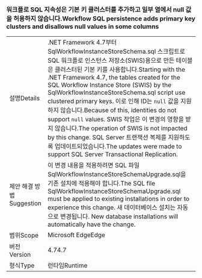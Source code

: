 ### <a name="workflow-sql-persistence-adds-primary-key-clusters-and-disallows-null-values-in-some-columns"></a><span data-ttu-id="3aad5-101">워크플로 SQL 지속성은 기본 키 클러스터를 추가하고 일부 열에서 null 값을 허용하지 않습니다.</span><span class="sxs-lookup"><span data-stu-id="3aad5-101">Workflow SQL persistence adds primary key clusters and disallows null values in some columns</span></span>

|   |   |
|---|---|
|<span data-ttu-id="3aad5-102">설명</span><span class="sxs-lookup"><span data-stu-id="3aad5-102">Details</span></span>|<span data-ttu-id="3aad5-103">.NET Framework 4.7부터 SqlWorkflowInstanceStoreSchema.sql 스크립트로 SQL 워크플로 인스턴스 저장소(SWIS)용으로 만든 테이블은 클러스터된 기본 키를 사용합니다.</span><span class="sxs-lookup"><span data-stu-id="3aad5-103">Starting with the .NET Framework 4.7, the tables created for the SQL Workflow Instance Store (SWIS) by the SqlWorkflowInstanceStoreSchema.sql script use clustered primary keys.</span></span> <span data-ttu-id="3aad5-104">이로 인해 ID는 <code>null</code> 값을 지원하지 않습니다.</span><span class="sxs-lookup"><span data-stu-id="3aad5-104">Because of this, identities do not support <code>null</code> values.</span></span> <span data-ttu-id="3aad5-105">SWIS 작업은 이 변경의 영향을 받지 않습니다.</span><span class="sxs-lookup"><span data-stu-id="3aad5-105">The operation of SWIS is not impacted by this change.</span></span> <span data-ttu-id="3aad5-106">SQL Server 트랜잭션 복제를 지원하도록 업데이트되었습니다.</span><span class="sxs-lookup"><span data-stu-id="3aad5-106">The updates were made to support SQL Server Transactional Replication.</span></span>|
|<span data-ttu-id="3aad5-107">제안 해결 방법</span><span class="sxs-lookup"><span data-stu-id="3aad5-107">Suggestion</span></span>|<span data-ttu-id="3aad5-108">이 변경 내용을 적용하려면 SQL 파일 SqlWorkflowInstanceStoreSchemaUpgrade.sql을 기존 설치에 적용해야 합니다.</span><span class="sxs-lookup"><span data-stu-id="3aad5-108">The SQL file SqlWorkflowInstanceStoreSchemaUpgrade.sql must be applied to existing installations in order to experience this change.</span></span> <span data-ttu-id="3aad5-109">새 데이터베이스 설치는 자동으로 변경됩니다. </span><span class="sxs-lookup"><span data-stu-id="3aad5-109">New database installations will automatically have the change.</span></span>|
|<span data-ttu-id="3aad5-110">범위</span><span class="sxs-lookup"><span data-stu-id="3aad5-110">Scope</span></span>|<span data-ttu-id="3aad5-111">Microsoft Edge</span><span class="sxs-lookup"><span data-stu-id="3aad5-111">Edge</span></span>|
|<span data-ttu-id="3aad5-112">버전</span><span class="sxs-lookup"><span data-stu-id="3aad5-112">Version</span></span>|<span data-ttu-id="3aad5-113">4.7</span><span class="sxs-lookup"><span data-stu-id="3aad5-113">4.7</span></span>|
|<span data-ttu-id="3aad5-114">형식</span><span class="sxs-lookup"><span data-stu-id="3aad5-114">Type</span></span>|<span data-ttu-id="3aad5-115">런타임</span><span class="sxs-lookup"><span data-stu-id="3aad5-115">Runtime</span></span>|

